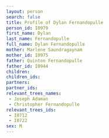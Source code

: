 ```yaml
---
layout: person
search: false
title: Profile of Dylan Fernandopulle
person_id: I0979
first_name: Dylan
last_name: Fernandopulle
full_name: Dylan Fernandopulle
mother: Marlene Saundragaynam
mother_id: I0975
father: Quinton Fernandopulle
father_id: I0944
children:
children_ids:
partners:
partner_ids:
relevant_trees_names:
 - Joseph Adaman
 - Christopher Fernandopulle
relevant_trees_ids:
 - I0712
 - I0722
sex: M
---
```


